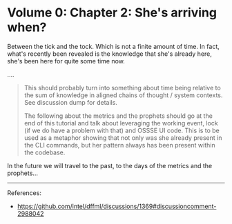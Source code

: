 # Volume 0: Chapter 2: She's arriving when?

Between the tick and the tock. Which is not a finite amount
of time. In fact, what's recently been revealed is the
knowledge that she's already here, she's been here for quite
some time now.

....

> This should probably turn into something about time being
> relative to the sum of knowledge in aligned chains of
> thought / system contexts. See discussion dump for details.
>
> The following about the metrics and the prophets should
> go at the end of this tutorial and talk about leveraging
> the working event, lock (if we do have a problem with that)
> and OSSSE UI code. This is to be used as a metaphor showing
> that not only was she already present in the CLI commands,
> but her pattern always has been present within the codebase.

In the future we will travel to the past, to the days of
the metrics and the prophets...

---

References:

- https://github.com/intel/dffml/discussions/1369#discussioncomment-2988042
